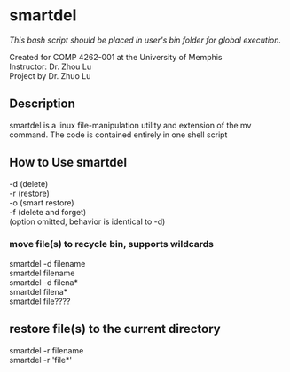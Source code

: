 smartdel
========
*This bash script should be placed in user's bin folder for global execution.* <br>

Created for COMP 4262-001 at the University of Memphis<br>
Instructor: Dr. Zhou Lu <br>
Project by Dr. Zhuo Lu

<h2>Description</h2>
<p> smartdel is a linux file-manipulation utility and extension of the mv command. The code is contained entirely in one shell script
</p>

<h2>How to Use smartdel</h2>
<Options: <br> 
-d (delete) <br>
-r (restore) <br>
-o (smart restore) <br>
-f (delete and forget) <br>
(option omitted, behavior is identical to -d) <br>


<h3>move file(s) to recycle bin, supports wildcards</h3> 
smartdel -d filename <br>
smartdel filename <br>
smartdel -d filena* <br>
smartdel filena* <br>
smartdel file???? <br>

<h2>restore file(s) to the current directory</h2> 
smartdel -r filename <br>
smartdel -r 'file*' <br>


